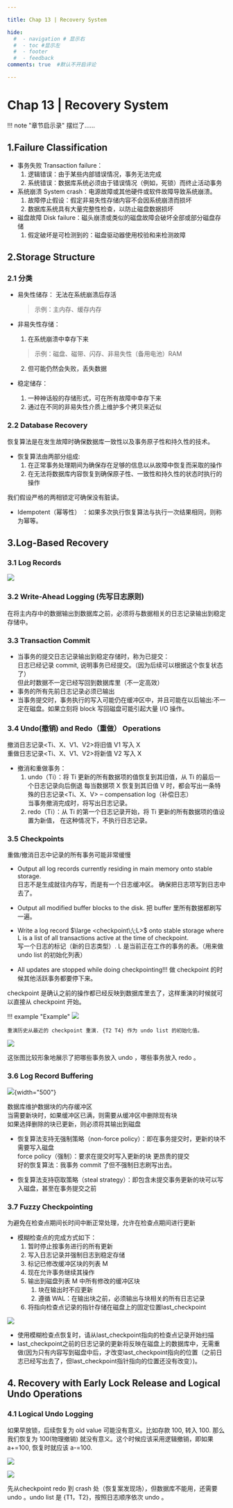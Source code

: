 ```yaml
---

title: Chap 13 | Recovery System 

hide:
  #  - navigation # 显示右
  #  - toc #显示左
  #  - footer
  #  - feedback  
comments: true  #默认不开启评论

---
```

<h1 id="欢迎">Chap 13 | Recovery System</h1>
!!! note "章节启示录"
    摆烂了……  

## 1.Failure Classification

* 事务失败 Transaction failure：
    1. 逻辑错误：由于某些内部错误情况，事务无法完成
    2. 系统错误：数据库系统必须由于错误情况（例如，死锁）而终止活动事务
* 系统崩溃 System crash：电源故障或其他硬件或软件故障导致系统崩溃。
    1. 故障停止假设：假定非易失性存储内容不会因系统崩溃而损坏
    2. 数据库系统具有大量完整性检查，以防止磁盘数据损坏
* 磁盘故障 Disk failure：磁头崩溃或类似的磁盘故障会破坏全部或部分磁盘存储
    1. 假定破坏是可检测到的：磁盘驱动器使用校验和来检测故障

## 2.Storage Structure

### 2.1 分类

* 易失性储存：
    无法在系统崩溃后存活
    
    >示例：主内存、缓存内存

* 非易失性存储：
    1. 在系统崩溃中幸存下来
    
    >示例：磁盘、磁带、闪存、非易失性（备用电池）RAM
    
    2. 但可能仍然会失败，丢失数据
   
* 稳定储存：
    1. 一种神话般的存储形式，可在所有故障中幸存下来
    2. 通过在不同的非易失性介质上维护多个拷贝来近似

### 2.2 Database Recovery
恢复算法是在发生故障时确保数据库一致性以及事务原子性和持久性的技术。  

* 恢复算法由两部分组成:
    1. 在正常事务处理期间为确保存在足够的信息以从故障中恢复而采取的操作
    2. 在无法将数据库内容恢复到确保原子性、一致性和持久性的状态时执行的操作

我们假设严格的两相锁定可确保没有脏读。

* Idempotent（幂等性） ：如果多次执行恢复算法与执行一次结果相同，则称为幂等。

## 3.Log-Based Recovery

### 3.1 Log Records
![](./img/186.png)

### 3.2 Write-Ahead Logging (先写日志原则)
在将主内存中的数据输出到数据库之前，必须将与数据相关的日志记录输出到稳定存储中。

### 3.3 Transaction Commit

* 当事务的提交日志记录输出到稳定存储时，称为已提交：   
    日志已经记录 commit, 说明事务已经提交。（因为后续可以根据这个恢复状态了）  
    但此时数据不一定已经写回到数据库里（不一定高效）
* 事务的所有先前日志记录必须已输出   
* 当事务提交时，事务执行的写入可能仍在缓冲区中，并且可能在以后输出:不一定在磁盘。如果立刻将 block 写回磁盘可能引起大量 I/O 操作。

### 3.4 Undo(撤销) and Redo（重做） Operations
撤消日志记录<Ti、X、V1、V2>将旧值 V1 写入 X   
重做日志记录<Ti、X、V1、V2>将新值 V2 写入 X   

* 撤消和重做事务：
    1. undo（Ti）：将 Ti 更新的所有数据项的值恢复到其旧值，从 Ti 的最后一个日志记录向后倒退
    每当数据项 X 恢复到其旧值 V 时，都会写出一条特殊的日志记录<Ti、X、V> – compensation log（补偿日志）  
    当事务撤消完成时，将写出日志记录<Ti abort>。
    2. redo（Ti）：从 Ti 的第一个日志记录开始，将 Ti 更新的所有数据项的值设置为新值，
    在这种情况下，不执行日志记录。

### 3.5 Checkpoints
重做/撤消日志中记录的所有事务可能非常缓慢  

* Output all log records currently residing in main memory onto stable storage.  
    日志不是生成就往内存写，而是有一个日志缓冲区。
    确保把日志项写到日志中去了。

* Output all modified buffer blocks to the disk.
把 buffer 里所有数据都刷写一遍。

* Write a log record $\large <checkpoint\;\;L>$ onto stable storage where L is a list of all transactions active at the time of checkpoint.  
    写一个日志的标记（新的日志类型）. L 是当前正在工作的事务的表。（用来做 undo list 的初始化列表）

* All updates are stopped while doing checkpointing!!! 做 checkpoint 的时候其他活跃事务都要停下来。 

checkpoint 是确认之前的操作都已经反映到数据库里去了，这样重演的时候就可以直接从 checkpoint 开始。

!!! example "Example"
    ![](./img/187.png)  

    重演历史从最近的 checkpoint 重演. {T2 T4} 作为 undo list 的初始化值。

![](./img/189.png)

这张图比较形象地展示了把哪些事务放入 undo ，哪些事务放入 redo 。

### 3.6 Log Record Buffering

![](./img/188.png){width="500"}

数据库维护数据块的内存缓冲区  
当需要新块时，如果缓冲区已满，则需要从缓冲区中删除现有块  
如果选择删除的块已更新，则必须将其输出到磁盘  

* 恢复算法支持无强制策略（non-force policy）：即在事务提交时，更新的块不需要写入磁盘  
    force policy（强制）：要求在提交时写入更新的块
    更昂贵的提交      
    好的恢复算法：我事务 commit 了但不强制日志刷写出去。

* 恢复算法支持窃取策略（steal strategy）：即包含未提交事务更新的块可以写入磁盘，甚至在事务提交之前


### 3.7 Fuzzy Checkpointing
为避免在检查点期间长时间中断正常处理，允许在检查点期间进行更新

* 模糊检查点的完成方式如下：
    1. 暂时停止按事务进行的所有更新
    2. 写入<checkpoint L>日志记录并强制日志到稳定存储
    3. 标记已修改缓冲区块的列表 M
    4. 现在允许事务继续其操作
    5. 输出到磁盘列表 M 中所有修改的缓冲区块
        1. 块在输出时不应更新
        2. 遵循 WAL：在输出块之前，必须输出与块相关的所有日志记录
    6. 将指向检查点记录的指针存储在磁盘上的固定位置last_checkpoint

![](./img/190.png)

* 使用模糊检查点恢复时，请从last_checkpoint指向的检查点记录开始扫描    
* last_checkpoint之前的日志记录的更新将反映在磁盘上的数据库中，无需重做(因为只有内容写到磁盘中后，才改变last_checkpoint指向的位置（之前日志已经写出去了，但last_checkpoint指针指向的位置还没有改变）)。   

## 4. Recovery with Early Lock Release and Logical Undo Operations

### 4.1 Logical Undo Logging
如果早放锁，后续恢复为 old value 可能没有意义。比如存款 100, 转入 100. 那么我们恢复为 100(物理撤销) 就没有意义。这个时候应该采用逻辑撤销，即如果 a+=100, 恢复时就应该 a-=100.

![](./img/191.png)

![](./img/192.png)

先从checkpoint redo 到 crash 处（恢复案发现场），但数据库不能用，还需要 undo 。undo list 是 {T1，T2}，按照日志顺序依次 undo 。
